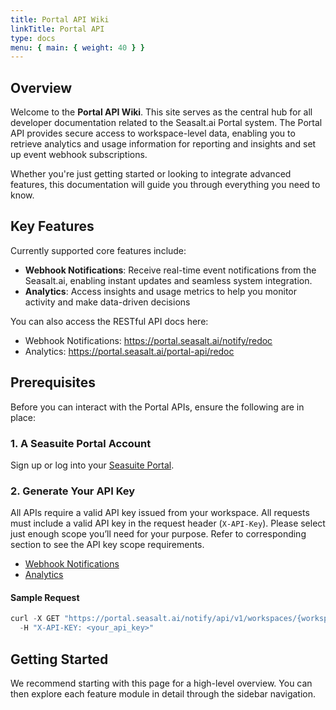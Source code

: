 ```yaml
---
title: Portal API Wiki
linkTitle: Portal API
type: docs
menu: { main: { weight: 40 } }
---
```


## Overview

Welcome to the **Portal API Wiki**. This site serves as the central hub for all
developer documentation related to the Seasalt.ai Portal system. The Portal API
provides secure access to workspace-level data, enabling you to retrieve
analytics and usage information for reporting and insights and set up event
webhook subscriptions.

Whether you're just getting started or looking to integrate advanced features,
this documentation will guide you through everything you need to know.

## Key Features

Currently supported core features include:

- **Webhook Notifications**: Receive real-time event notifications from the
  Seasalt.ai, enabling instant updates and seamless system integration.
- **Analytics**: Access insights and usage metrics to help you monitor activity
  and make data-driven decisions

You can also access the RESTful API docs here:

- Webhook Notifications: https://portal.seasalt.ai/notify/redoc
- Analytics: https://portal.seasalt.ai/portal-api/redoc

## Prerequisites

Before you can interact with the Portal APIs, ensure the following are in place:

### **1\. A Seasuite Portal Account**

Sign up or log into your [Seasuite Portal](https://portal.seasalt.ai/).

### **2\. Generate Your API Key**

All APIs require a valid API key issued from your workspace. All requests must
include a valid API key in the request header (`X-API-Key`). Please select just
enough scope you’ll need for your purpose. Refer to corresponding section to see
the API key scope requirements.

- [Webhook Notifications](./Webhook.md/#1-generate-your-api-key)
- [Analytics](./Analytics.md/#authorization)

#### Sample Request

```javascript
curl -X GET "https://portal.seasalt.ai/notify/api/v1/workspaces/{workspace_id}/logs/{subscription_id}?event_type=conversation.new&delivery_status=success&order_by=created_at:desc&limit=10&offset=0" \
  -H "X-API-KEY: <your_api_key>"

```

## Getting Started

We recommend starting with this page for a high-level overview. You can then
explore each feature module in detail through the sidebar navigation.

